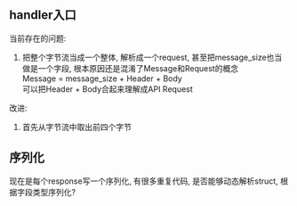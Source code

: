 ## handler入口
当前存在的问题:  
1. 把整个字节流当成一个整体, 解析成一个request, 甚至把message_size也当做是一个字段, 根本原因还是混淆了Message和Request的概念  
Message = message_size + Header + Body  
可以把Header + Body合起来理解成API Request

改进: 
1. 首先从字节流中取出前四个字节


## 序列化
现在是每个response写一个序列化, 有很多重复代码, 是否能够动态解析struct, 根据字段类型序列化?